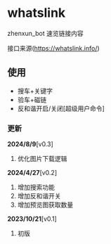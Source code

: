 # whatslink

zhenxun_bot 速览链接内容

接口来源(https://whatslink.info/)

## 使用

- 搜车+关键字
- 验车+磁链
- 反和谐开启/关闭[超级用户命令]

### 更新

**2024/8/9**[v0.3]

1. 优化图片下载逻辑

**2024/4/27**[v0.2]

1. 增加搜索功能
2. 增加反和谐开关
3. 增加预览图获取数量

**2023/10/21**[v0.1]

1. 初版
